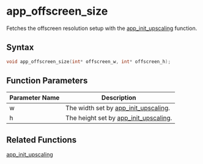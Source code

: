 # app_offscreen_size

Fetches the offscreen resolution setup with the [app_init_upscaling](https://github.com/RandyGaul/cute_framework/blob/master/docs/app/app_init_upscaling.md) function.

## Syntax

```cpp
void app_offscreen_size(int* offscreen_w, int* offscreen_h);
```

## Function Parameters

Parameter Name | Description
--- | ---
w | The width set by [app_init_upscaling](https://github.com/RandyGaul/cute_framework/blob/master/docs/app/app_init_upscaling.md).
h | The height set by [app_init_upscaling](https://github.com/RandyGaul/cute_framework/blob/master/docs/app/app_init_upscaling.md).

## Related Functions

[app_init_upscaling](https://github.com/RandyGaul/cute_framework/blob/master/docs/app/app_init_upscaling.md)  
